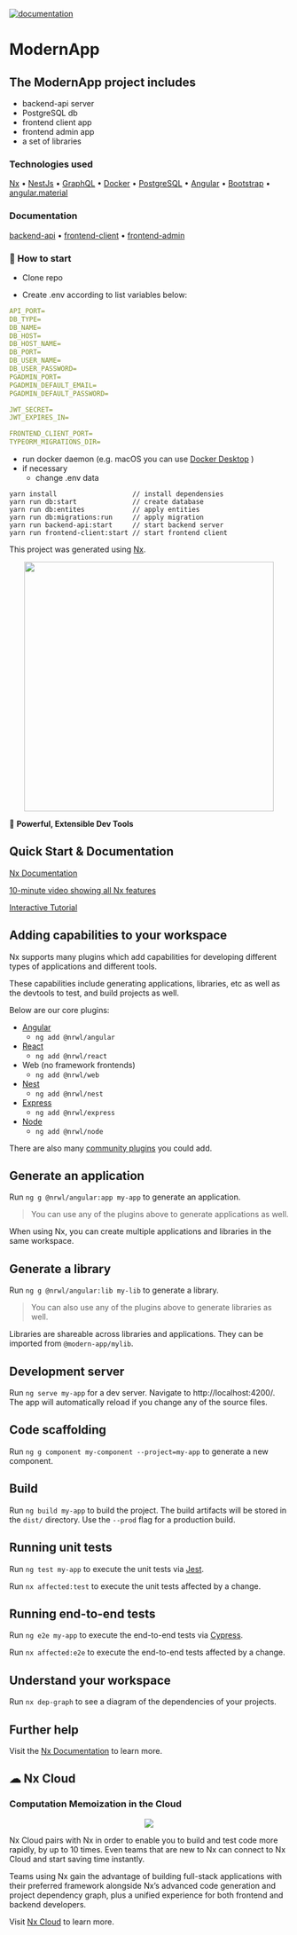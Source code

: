 [![documentation](https://github.com/DennyTim/modern-app/actions/workflows/generate-docs.yml/badge.svg)](https://github.com/DennyTim/modern-app/actions/workflows/generate-docs.yml)

# ModernApp

## The ModernApp project includes
- backend-api server
- PostgreSQL db
- frontend client app
- frontend admin app
- a set of libraries

### Technologies used

[Nx](https://nx.dev)
• [NestJs](https://nestjs.com)
• [GraphQL](https://graphql.org/)
• [Docker](https://www.docker.com/)
• [PostgreSQL](https://www.postgresql.org/)
• [Angular](https://angular.io)
• [Bootstrap](https://v5.getbootstrap.com/)
• [angular.material](https://material.angular.io/)


### Documentation

[backend-api](https://vladirr.github.io/svvs/api/)
• [frontend-client](https://vladirr.github.io/svvs/client/)
• [frontend-admin](https://vladirr.github.io/svvs/admin/)

### 📌 How to start
- Clone repo

- Create .env according to list variables below:

```yaml
API_PORT=
DB_TYPE=
DB_NAME=
DB_HOST=
DB_HOST_NAME=
DB_PORT=
DB_USER_NAME=
DB_USER_PASSWORD=
PGADMIN_PORT=
PGADMIN_DEFAULT_EMAIL=
PGADMIN_DEFAULT_PASSWORD=

JWT_SECRET=
JWT_EXPIRES_IN=

FRONTEND_CLIENT_PORT=
TYPEORM_MIGRATIONS_DIR=
```


- run docker daemon (e.g. macOS you can use [Docker Desktop](https://docs.docker.com/docker-for-mac/release-notes/) )
- if necessary
  - change .env data
```
yarn install                   // install dependensies
yarn run db:start              // create database
yarn run db:entites            // apply entities
yarn run db:migrations:run     // apply migration
yarn run backend-api:start     // start backend server
yarn run frontend-client:start // start frontend client 
```

This project was generated using [Nx](https://nx.dev).

<p style="text-align: center;"><img src="https://raw.githubusercontent.com/nrwl/nx/master/images/nx-logo.png" width="450"></p>

🔎 **Powerful, Extensible Dev Tools**

## Quick Start & Documentation

[Nx Documentation](https://nx.dev/angular)

[10-minute video showing all Nx features](https://nx.dev/angular/getting-started/what-is-nx)

[Interactive Tutorial](https://nx.dev/angular/tutorial/01-create-application)

## Adding capabilities to your workspace

Nx supports many plugins which add capabilities for developing different types of applications and different tools.

These capabilities include generating applications, libraries, etc as well as the devtools to test, and build projects as well.

Below are our core plugins:

- [Angular](https://angular.io)
  - `ng add @nrwl/angular`
- [React](https://reactjs.org)
  - `ng add @nrwl/react`
- Web (no framework frontends)
  - `ng add @nrwl/web`
- [Nest](https://nestjs.com)
  - `ng add @nrwl/nest`
- [Express](https://expressjs.com)
  - `ng add @nrwl/express`
- [Node](https://nodejs.org)
  - `ng add @nrwl/node`

There are also many [community plugins](https://nx.dev/nx-community) you could add.

## Generate an application

Run `ng g @nrwl/angular:app my-app` to generate an application.

> You can use any of the plugins above to generate applications as well.

When using Nx, you can create multiple applications and libraries in the same workspace.

## Generate a library

Run `ng g @nrwl/angular:lib my-lib` to generate a library.

> You can also use any of the plugins above to generate libraries as well.

Libraries are shareable across libraries and applications. They can be imported from `@modern-app/mylib`.

## Development server

Run `ng serve my-app` for a dev server. Navigate to http://localhost:4200/. The app will automatically reload if you change any of the source files.

## Code scaffolding

Run `ng g component my-component --project=my-app` to generate a new component.

## Build

Run `ng build my-app` to build the project. The build artifacts will be stored in the `dist/` directory. Use the `--prod` flag for a production build.

## Running unit tests

Run `ng test my-app` to execute the unit tests via [Jest](https://jestjs.io).

Run `nx affected:test` to execute the unit tests affected by a change.

## Running end-to-end tests

Run `ng e2e my-app` to execute the end-to-end tests via [Cypress](https://www.cypress.io).

Run `nx affected:e2e` to execute the end-to-end tests affected by a change.

## Understand your workspace

Run `nx dep-graph` to see a diagram of the dependencies of your projects.

## Further help

Visit the [Nx Documentation](https://nx.dev/angular) to learn more.






## ☁ Nx Cloud

### Computation Memoization in the Cloud

<p style="text-align: center;"><img src="https://raw.githubusercontent.com/nrwl/nx/master/images/nx-cloud-card.png"></p>

Nx Cloud pairs with Nx in order to enable you to build and test code more rapidly, by up to 10 times. Even teams that are new to Nx can connect to Nx Cloud and start saving time instantly.

Teams using Nx gain the advantage of building full-stack applications with their preferred framework alongside Nx’s advanced code generation and project dependency graph, plus a unified experience for both frontend and backend developers.

Visit [Nx Cloud](https://nx.app/) to learn more.
